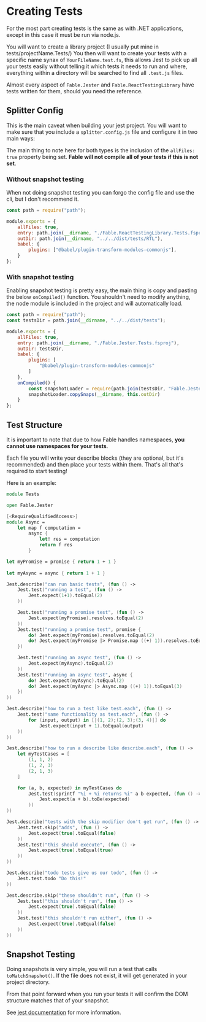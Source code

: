 # Creating Tests

For the most part creating tests is the same as with .NET 
applications, except in this case it must be run via node.js.

You will want to create a library project (I usually put mine 
in tests/projectName.Tests/) You then will want to create your
tests with a specific name synax of `YourFileName.test.fs`, 
this allows Jest to pick up all your tests easily without telling
it which tests it needs to run and where, everything within a 
directory will be searched to find all `.test.js` files.

Almost every aspect of `Fable.Jester` and `Fable.ReactTestingLibrary`
have tests written for them, should you need the reference.

## Splitter Config

This is the main caveat when building your jest project. You will
want to make sure that you include a `splitter.config.js` file and
configure it in two main ways:

The main thing to note here for both types is the inclusion of the
`allFiles: true` property being set. __Fable will not compile all of
your tests if this is not set__.

### Without snapshot testing

When not doing snapshot testing you can forgo the config file and
use the cli, but I don't recommend it.

```js
const path = require("path");

module.exports = {
    allFiles: true,
    entry: path.join(__dirname, "./Fable.ReactTestingLibrary.Tests.fsproj"),
    outDir: path.join(__dirname, "../../dist/tests/RTL"),
    babel: {
        plugins: ["@babel/plugin-transform-modules-commonjs"],
    }
};
```

### With snapshot testing

Enabling snapshot testing is pretty easy, the main thing is copy 
and pasting the below `onCompiled()` function. You shouldn't need 
to modify anything, the node module is included in the project 
and will automatically load.

```js
const path = require("path");
const testsDir = path.join(__dirname, "../../dist/tests");

module.exports = {
    allFiles: true,
    entry: path.join(__dirname, "./Fable.Jester.Tests.fsproj"),
    outDir: testsDir,
    babel: {
        plugins: [
            "@babel/plugin-transform-modules-commonjs"
        ]
    },
    onCompiled() {
        const snapshotLoader = require(path.join(testsDir, "Fable.Jester.SnapshotLoader/SnapshotLoader"));
        snapshotLoader.copySnaps(__dirname, this.outDir)
    }
};
```

## Test Structure

It is important to note that due to how Fable handles 
namespaces, __you cannot use namespaces for your tests__.

Each file you will write your describe blocks (they are 
optional, but it's recommended) and then place your tests 
within them. That's all that's required to start testing!

Here is an example:

```fsharp
module Tests

open Fable.Jester

[<RequireQualifiedAccess>]
module Async =
    let map f computation =
        async {
            let! res = computation
            return f res
        }

let myPromise = promise { return 1 + 1 }
    
let myAsync = async { return 1 + 1 }

Jest.describe("can run basic tests", (fun () ->
    Jest.test("running a test", (fun () ->
        Jest.expect(1+1).toEqual(2)
    ))

    Jest.test("running a promise test", (fun () ->
        Jest.expect(myPromise).resolves.toEqual(2)
    ))
    Jest.test("running a promise test", promise {
        do! Jest.expect(myPromise).resolves.toEqual(2)
        do! Jest.expect(myPromise |> Promise.map ((+) 1)).resolves.toEqual(3)
    })

    Jest.test("running an async test", (fun () ->
        Jest.expect(myAsync).toEqual(2)
    ))
    Jest.test("running an async test", async {
        do! Jest.expect(myAsync).toEqual(2)
        do! Jest.expect(myAsync |> Async.map ((+) 1)).toEqual(3)
    })
))

Jest.describe("how to run a test like test.each", (fun () ->
    Jest.test("same functionality as test.each", (fun () ->
        for (input, output) in [|(1, 2);(2, 3);(3, 4)|] do 
            Jest.expect(input + 1).toEqual(output)
    ))
))

Jest.describe("how to run a describe like describe.each", (fun () ->
    let myTestCases = [
        (1, 1, 2)
        (1, 2, 3)
        (2, 1, 3)
    ]

    for (a, b, expected) in myTestCases do
        Jest.test(sprintf "%i + %i returns %i" a b expected, (fun () ->
            Jest.expect(a + b).toBe(expected)    
        ))
))

Jest.describe("tests with the skip modifier don't get run", (fun () ->
    Jest.test.skip("adds", (fun () ->
        Jest.expect(true).toEqual(false)
    ))
    Jest.test("this should execute", (fun () ->
        Jest.expect(true).toEqual(true)
    ))
))

Jest.describe("todo tests give us our todo", (fun () ->
    Jest.test.todo "Do this!"
))

Jest.describe.skip("these shouldn't run", (fun () ->
    Jest.test("this shouldn't run", (fun () ->
        Jest.expect(true).toEqual(false)
    ))
    Jest.test("this shouldn't run either", (fun () ->
        Jest.expect(true).toEqual(false)
    ))
))
```

## Snapshot Testing

Doing snapshots is very simple, you will run a test
that calls `toMatchSnapshot()`. If the file does not
exist, it will get generated in your project directory.

From that point forward when you run your tests it will
confirm the DOM structure matches that of your snapshot.

See [jest documentation] for more information.

[jest documentation]: https://jestjs.io/docs/en/snapshot-testing
